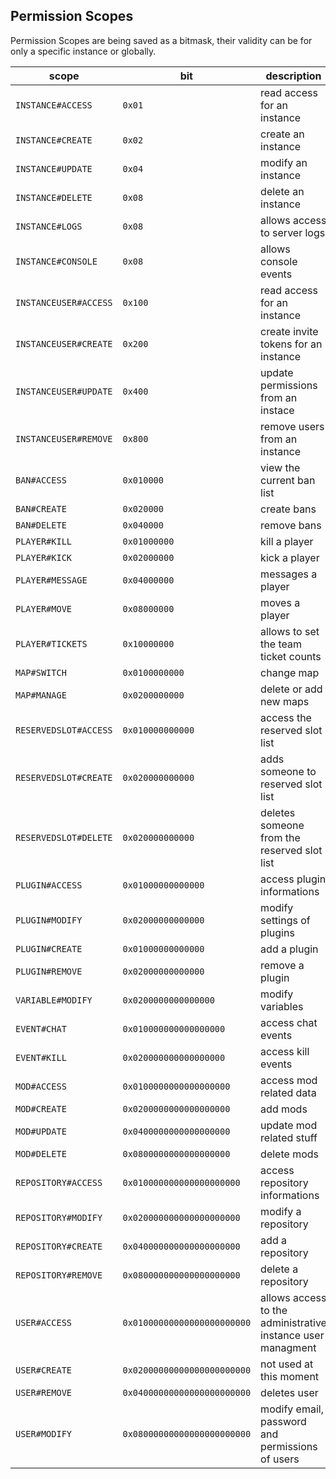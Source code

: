 
## Permission Scopes

Permission Scopes are being saved as a bitmask, their validity can be for only a specific instance or globally.

|       scope           |  bit                   | description
|---------------------- | ---------------------- | --------------------
| `INSTANCE#ACCESS`     | `0x01`                 | read access for an instance
| `INSTANCE#CREATE`     | `0x02`                 | create an instance
| `INSTANCE#UPDATE`     | `0x04`                 | modify an instance
| `INSTANCE#DELETE`     | `0x08`                 | delete an instance
| `INSTANCE#LOGS`       | `0x08`                 | allows access to server logs
| `INSTANCE#CONSOLE`    | `0x08`                 | allows console events
| `INSTANCEUSER#ACCESS` | `0x100`                | read access for an instance
| `INSTANCEUSER#CREATE` | `0x200`                | create invite tokens for an instance
| `INSTANCEUSER#UPDATE` | `0x400`                | update permissions from an instace
| `INSTANCEUSER#REMOVE` | `0x800`                | remove users from an instance
| `BAN#ACCESS`          | `0x010000`             | view the current ban list
| `BAN#CREATE`          | `0x020000`             | create bans
| `BAN#DELETE`          | `0x040000`             | remove bans
| `PLAYER#KILL`         | `0x01000000`           | kill a player
| `PLAYER#KICK`         | `0x02000000`           | kick a player
| `PLAYER#MESSAGE`      | `0x04000000`           | messages a player
| `PLAYER#MOVE`         | `0x08000000`           | moves a player
| `PLAYER#TICKETS`      | `0x10000000`           | allows to set the team ticket counts
| `MAP#SWITCH`          | `0x0100000000`         | change map
| `MAP#MANAGE`          | `0x0200000000`         | delete or add new maps
| `RESERVEDSLOT#ACCESS` | `0x010000000000`       | access the reserved slot list
| `RESERVEDSLOT#CREATE` | `0x020000000000`       | adds someone to reserved slot list
| `RESERVEDSLOT#DELETE` | `0x020000000000`       | deletes someone from the reserved slot list
| `PLUGIN#ACCESS`       | `0x01000000000000`     | access plugin informations
| `PLUGIN#MODIFY`       | `0x02000000000000`     | modify settings of plugins
| `PLUGIN#CREATE`       | `0x01000000000000`     | add a plugin
| `PLUGIN#REMOVE`       | `0x02000000000000`     | remove a plugin
| `VARIABLE#MODIFY`     | `0x0200000000000000`   | modify variables
| `EVENT#CHAT`          | `0x010000000000000000` | access chat events
| `EVENT#KILL`          | `0x020000000000000000` | access kill events
| `MOD#ACCESS`          | `0x0100000000000000000` | access mod related data
| `MOD#CREATE`          | `0x0200000000000000000` | add mods
| `MOD#UPDATE`          | `0x0400000000000000000` | update mod related stuff
| `MOD#DELETE`          | `0x0800000000000000000` | delete mods
| `REPOSITORY#ACCESS`   | `0x010000000000000000000` | access repository informations
| `REPOSITORY#MODIFY`   | `0x020000000000000000000` | modify a repository
| `REPOSITORY#CREATE`   | `0x040000000000000000000` | add a repository
| `REPOSITORY#REMOVE`   | `0x080000000000000000000` | delete a repository
| `USER#ACCESS`         | `0x01000000000000000000000` | allows access to the administrative instance user managment
| `USER#CREATE`         | `0x02000000000000000000000` | not used at this moment
| `USER#REMOVE`         | `0x04000000000000000000000` | deletes user
| `USER#MODIFY`         | `0x08000000000000000000000` | modify email, password and permissions of users